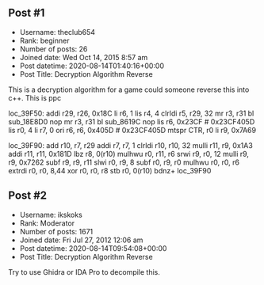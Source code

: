 ## Post #1
- Username: theclub654
- Rank: beginner
- Number of posts: 26
- Joined date: Wed Oct 14, 2015 8:57 am
- Post datetime: 2020-08-14T01:40:16+00:00
- Post Title: Decryption Algorithm Reverse

This is a decryption algorithm for a game could someone reverse this into c++. This is ppc

loc_39F50:
addi      r29, r26, 0x18C
li        r6, 1
lis       r4, 4
clrldi    r5, r29, 32
mr        r3, r31
bl        sub_18E8D0
nop
mr        r3, r31
bl        sub_8619C
nop
lis       r6, 0x23CF # 0x23CF405D
lis       r0, 4
li        r7, 0
ori       r6, r6, 0x405D # 0x23CF405D
mtspr   CTR, r0
li        r9, 0x7A69

loc_39F90:
add       r10, r7, r29
addi      r7, r7, 1
clrldi    r10, r10, 32
mulli     r11, r9, 0x1A3
addi      r11, r11, 0x181D
lbz       r8, 0(r10)
mulhwu    r0, r11, r6
srwi      r9, r0, 12
mulli     r9, r9, 0x7262
subf      r9, r9, r11
slwi      r0, r9, 8
subf      r0, r9, r0
mulhwu    r0, r0, r6
extrdi    r0, r0, 8,44
xor       r0, r0, r8
stb       r0, 0(r10)
bdnz+     loc_39F90
## Post #2
- Username: ikskoks
- Rank: Moderator
- Number of posts: 1671
- Joined date: Fri Jul 27, 2012 12:06 am
- Post datetime: 2020-08-14T09:54:08+00:00
- Post Title: Decryption Algorithm Reverse

Try to use Ghidra or IDA Pro to decompile this.
